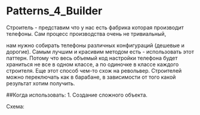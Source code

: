 # Patterns_4_Builder

Строитель - представим что у нас есть фабрика которая производит телефоны. Сам процесс производства очень не тривиальный,

нам нужно собирать телефоны различных конфигураций (дешевые и дорогие). Самым лучшим и красивим методом есть - использовать этот паттерн. Потому что весь объемый код настройки телефона будет храниться не все в одном классе, а по одиночке в классе каждого строителя.
Еще этот способ чем-то схож на револьвер. Строителей можно переключать как в барабане, в зависимости от того какой результат хотим получить.

##Когда использовать: 1. Создание сложного объекта.

Схема:
